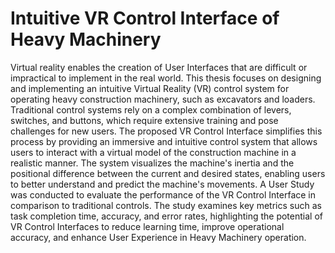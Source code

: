 # Intuitive VR Control Interface of Heavy Machinery

Virtual reality enables the creation of User Interfaces that are difficult or impractical to implement in the real world. This thesis focuses on designing and implementing an intuitive Virtual Reality (VR) control system for operating heavy construction machinery, such as excavators and loaders. Traditional control systems rely on a complex combination of levers, switches, and buttons, which require extensive training and pose challenges for new users. The proposed VR Control Interface simplifies this process by providing an immersive and intuitive control system that allows users to interact with a virtual model of the construction machine in a realistic manner. The system visualizes the machine's inertia and the positional difference between the current and desired states, enabling users to better understand and predict the machine's movements. A User Study was conducted to evaluate the performance of the VR Control Interface in comparison to traditional controls. The study examines key metrics such as task completion time, accuracy, and error rates, highlighting the potential of VR Control Interfaces to reduce learning time, improve operational accuracy, and enhance User Experience in Heavy Machinery operation.
